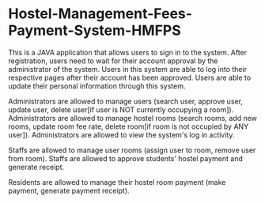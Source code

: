 # Hostel-Management-Fees-Payment-System-HMFPS

This is a JAVA application that allows users to sign in to the system. 
After registration, users need to wait for their account approval by the administrator of the system.
Users in this system are able to log into their respective pages after their account has been approved.
Users are able to update their personal information through this system.

Administrators are allowed to manage users (search user, approve user, update user, delete user[if user is NOT currently occupying a room]).
Administrators are allowed to manage hostel rooms (search rooms, add new rooms, update room fee rate, delete room[if room is not occupied by ANY user]).
Administrators are allowed to view the system's log in activity.

Staffs are allowed to manage user rooms (assign user to room, remove user from room).
Staffs are allowed to approve students' hostel payment and generate receipt.

Residents are allowed to manage their hostel room payment (make payment, generate payment receipt).
